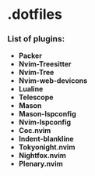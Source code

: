 # .dotfiles

### List of plugins:
- **Packer**
- **Nvim-Treesitter**
- **Nvim-Tree**
- **Nvim-web-devicons**
- **Lualine**
- **Telescope**
- **Mason**
- **Mason-lspconfig**
- **Nvim-lspconfig**
- **Coc.nvim**
- **Indent-blankline**
- **Tokyonight.nvim**
- **Nightfox.nvim**
- **Plenary.nvim**
